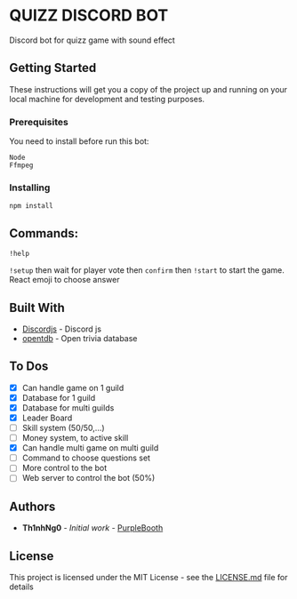 # QUIZZ DISCORD BOT

Discord bot for quizz game with sound effect

## Getting Started

These instructions will get you a copy of the project up and running on your local machine for development and testing purposes.

### Prerequisites

You need to install before run this bot:

```
Node
Ffmpeg
```

### Installing

```
npm install
```

## Commands:

```
!help
```

`!setup` then wait for player vote then `confirm` then `!start` to start the game.
React emoji to choose answer

## Built With

- [Discordjs](https://discord.js.org/) - Discord js
- [opentdb](https://opentdb.com/) - Open trivia database

## To Dos

- [x] Can handle game on 1 guild
- [x] Database for 1 guild
- [x] Database for multi guilds
- [x] Leader Board
- [ ] Skill system (50/50,...)
- [ ] Money system, to active skill
- [x] Can handle multi game on multi guild
- [ ] Command to choose questions set
- [ ] More control to the bot
- [ ] Web server to control the bot (50%)

## Authors

- **Th1nhNg0** - _Initial work_ - [PurpleBooth](https://github.com/Th1nhNg0)

## License

This project is licensed under the MIT License - see the [LICENSE.md](LICENSE.md) file for details
